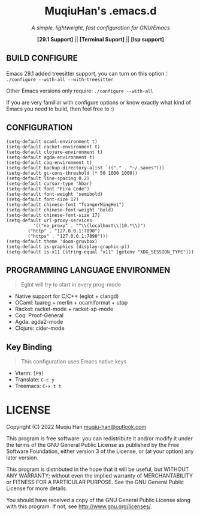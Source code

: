 <div align="center">

# MuqiuHan's .emacs.d

*A simple, lightweight, fast configuration for GNU/Emacs*

__[29.1 Support]__ || __[Terminal Suport]__ || __[lsp support]__

</div>

## BUILD CONFIGURE

Emacs 29.1 added treesitter support, you can turn on this option：
``./configure --with-all --with-treesitter``

Other Emacs versions only require:
``./configure --with-all``

If you are very familiar with configure options or know exactly what kind of Emacs you need to build, then feel free to :)

## CONFIGURATION
```elisp
(setq-default ocaml-environment t)
(setq-default racket-environment t)
(setq-default clojure-environment t)
(setq-default agda-environment t)
(setq-default coq-environment t)
(setq-default backup-directory-alist `(("." . "~/.saves")))
(setq-default gc-cons-threshold (* 50 1000 1000))
(setq-default line-spacing 0.2)
(setq-default cursor-type 'hbar)
(setq-default font "Fira Code")
(setq-default font-weight 'semibold)
(setq-default font-size 17)
(setq-default chinese-font "TsangerMingHei")
(setq-default chinese-font-weight 'bold)
(setq-default chinese-font-size 17)
(setq-default url-proxy-services
	      '(("no_proxy" . "^\\(localhost\\|10.*\\)")
		("http" . "127.0.0.1:7890")
		("https" . "127.0.0.1:7890")))
(setq-default theme 'doom-gruvbox)
(setq-default is-graphics (display-graphic-p))
(setq-default is-x11 (string-equal "x11" (getenv "XDG_SESSION_TYPE")))
```

## PROGRAMMING LANGUAGE ENVIRONMEN
> Eglot will try to start in every prog-mode

- Native support for C/C++ (eglot + clangd)
- OCaml: tuareg + merlin + ocamlformat + utop
- Racket: racket-mode + racket-xp-mode
- Coq: Proof-General
- Agda: agda2-mode
- Clojure: cider-mode

## Key Binding
> This configuration uses Emacs native keys

- Vterm: `[F9]`
- Translate: `C-c y`
- Treemacs: `C-x t t`

# LICENSE
  Copyright (C) 2022 Muqiu Han <muqiu-han@outlook.com>

  This program is free software: you can redistribute it and/or modify
  it under the terms of the GNU General Public License as published by
  the Free Software Foundation, either version 3 of the License, or
  (at your option) any later version.

  This program is distributed in the hope that it will be useful,
  but WITHOUT ANY WARRANTY; without even the implied warranty of
  MERCHANTABILITY or FITNESS FOR A PARTICULAR PURPOSE.  See the
  GNU General Public License for more details.

  You should have received a copy of the GNU General Public License
  along with this program.  If not, see <http://www.gnu.org/licenses/>.
